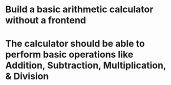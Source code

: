 # Build a basic arithmetic calculator without a frontend
# The calculator should be able to perform basic operations like Addition, Subtraction, Multiplication, & Division